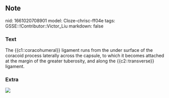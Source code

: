## Note
nid: 1661020708901
model: Cloze-chrisc-ff04e
tags: GSSE::!Contributor::Victor_Liu
markdown: false

### Text
The {{c1::coracohumeral}} ligament runs from the under surface of the coracoid process laterally across the capsule, to which it becomes attached at the margin of the greater tuberosity, and along the {{c2::transverse}} ligament.

### Extra
<img src="Gray326.png">
